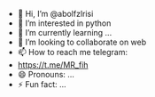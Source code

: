 - 👋 Hi, I’m @abolfzlrisi
- 👀 I’m interested in python
- 🌱 I’m currently learning ...
- 💞️ I’m looking to collaborate on web
- 📫 How to reach me telegram:
- https://t.me/MR_fih
- 😄 Pronouns: ...
- ⚡ Fun fact: ...

<!---
abolfzlrisi/abolfzlrisi is a ✨ special ✨ repository because its `README.md` (this file) appears on your GitHub profile.
You can click the Preview link to take a look at your changes.
--->
